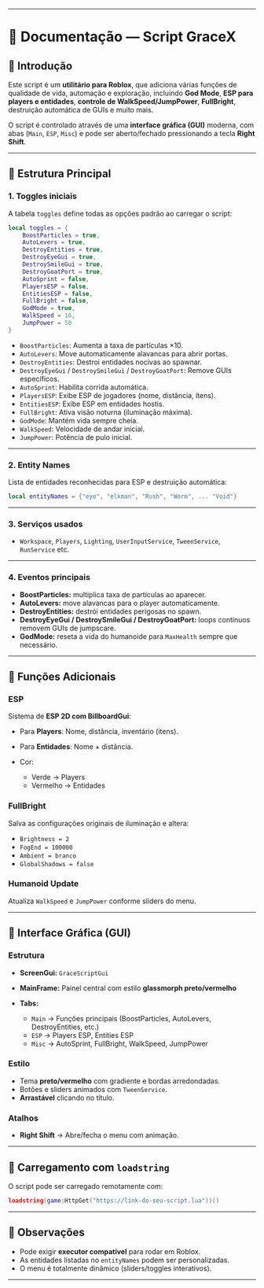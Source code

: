 
---

# 📜 Documentação — Script GraceX

## 🔹 Introdução

Este script é um **utilitário para Roblox**, que adiciona várias funções de qualidade de vida, automação e exploração, incluindo **God Mode**, **ESP para players e entidades**, **controle de WalkSpeed/JumpPower**, **FullBright**, destruição automática de GUIs e muito mais.

O script é controlado através de uma **interface gráfica (GUI)** moderna, com abas (`Main`, `ESP`, `Misc`) e pode ser aberto/fechado pressionando a tecla **Right Shift**.

---

## 🔹 Estrutura Principal

### 1. **Toggles iniciais**

A tabela `toggles` define todas as opções padrão ao carregar o script:

```lua
local toggles = {
    BoostParticles = true,
    AutoLevers = true,
    DestroyEntities = true,
    DestroyEyeGui = true,
    DestroySmileGui = true,
    DestroyGoatPort = true,
    AutoSprint = false,
    PlayersESP = false,
    EntitiesESP = false,
    FullBright = false,
    GodMode = true,
    WalkSpeed = 16,
    JumpPower = 50
}
```

* `BoostParticles`: Aumenta a taxa de partículas ×10.
* `AutoLevers`: Move automaticamente alavancas para abrir portas.
* `DestroyEntities`: Destroi entidades nocivas ao spawnar.
* `DestroyEyeGui` / `DestroySmileGui` / `DestroyGoatPort`: Remove GUIs específicos.
* `AutoSprint`: Habilita corrida automática.
* `PlayersESP`: Exibe ESP de jogadores (nome, distância, itens).
* `EntitiesESP`: Exibe ESP em entidades hostis.
* `FullBright`: Ativa visão noturna (iluminação máxima).
* `GodMode`: Mantém vida sempre cheia.
* `WalkSpeed`: Velocidade de andar inicial.
* `JumpPower`: Potência de pulo inicial.

---

### 2. **Entity Names**

Lista de entidades reconhecidas para ESP e destruição automática:

```lua
local entityNames = {"eye", "elkman", "Rush", "Worm", ... "Void"}
```

---

### 3. **Serviços usados**

* `Workspace`, `Players`, `Lighting`, `UserInputService`, `TweenService`, `RunService` etc.

---

### 4. **Eventos principais**

* **BoostParticles:** multiplica taxa de partículas ao aparecer.
* **AutoLevers:** move alavancas para o player automaticamente.
* **DestroyEntities:** destrói entidades perigosas no spawn.
* **DestroyEyeGui / DestroySmileGui / DestroyGoatPort:** loops contínuos removem GUIs de jumpscare.
* **GodMode:** reseta a vida do humanoide para `MaxHealth` sempre que necessário.

---

## 🔹 Funções Adicionais

### ESP

Sistema de **ESP 2D com BillboardGui**:

* Para **Players**: Nome, distância, inventário (itens).
* Para **Entidades**: Nome + distância.
* Cor:

  * Verde → Players
  * Vermelho → Entidades

### FullBright

Salva as configurações originais de iluminação e altera:

* `Brightness = 2`
* `FogEnd = 100000`
* `Ambient = branco`
* `GlobalShadows = false`

### Humanoid Update

Atualiza `WalkSpeed` e `JumpPower` conforme sliders do menu.

---

## 🔹 Interface Gráfica (GUI)

### Estrutura

* **ScreenGui:** `GraceScriptGui`
* **MainFrame:** Painel central com estilo **glassmorph preto/vermelho**
* **Tabs:**

  * `Main` → Funções principais (BoostParticles, AutoLevers, DestroyEntities, etc.)
  * `ESP` → Players ESP, Entities ESP
  * `Misc` → AutoSprint, FullBright, WalkSpeed, JumpPower

### Estilo

* Tema **preto/vermelho** com gradiente e bordas arredondadas.
* Botões e sliders animados com `TweenService`.
* **Arrastável** clicando no título.

### Atalhos

* **Right Shift** → Abre/fecha o menu com animação.

---

## 🔹 Carregamento com `loadstring`

O script pode ser carregado remotamente com:

```lua
loadstring(game:HttpGet("https://link-do-seu-script.lua"))()
```

---

## 🔹 Observações

* Pode exigir **executor compatível** para rodar em Roblox.
* As entidades listadas no `entityNames` podem ser personalizadas.
* O menu é totalmente dinâmico (sliders/toggles interativos).

---
